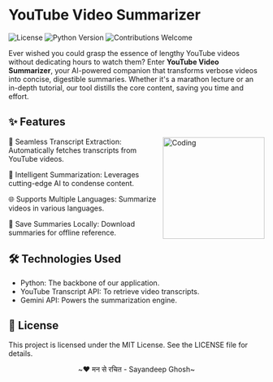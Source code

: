 # YouTube Video Summarizer
![License](https://img.shields.io/badge/license-MIT-blue)
![Python Version](https://img.shields.io/badge/python-3.8%2B-brightgreen)
![Contributions Welcome](https://img.shields.io/badge/contributions-welcome-orange)

Ever wished you could grasp the essence of lengthy YouTube videos without dedicating hours to watch them? Enter **YouTube Video Summarizer**, your AI-powered companion that transforms verbose videos into concise, digestible summaries. Whether it's a marathon lecture or an in-depth tutorial, our tool distills the core content, saving you time and effort.



## ✨ Features
<img align="right" alt="Coding" width="200" src="https://user-images.githubusercontent.com/74038190/229223156-0cbdaba9-3128-4d8e-8719-b6b4cf741b67.gif">

🔄 Seamless Transcript Extraction: Automatically fetches transcripts from YouTube videos.

🧠 Intelligent Summarization: Leverages cutting-edge AI to condense content.

🌐 Supports Multiple Languages: Summarize videos in various languages.

💾 Save Summaries Locally: Download summaries for offline reference.

## 🛠 Technologies Used
- Python: The backbone of our application.
- YouTube Transcript API: To retrieve video transcripts.
- Gemini API: Powers the summarization engine.

## 📄 License
This project is licensed under the MIT License. See the LICENSE file for details.

<p align="center">~❤️ मन से रचित - Sayandeep Ghosh~</p>
